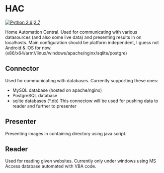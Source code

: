 # HAC
[![Python 2.6|2.7](https://img.shields.io/badge/python-2.6|2.7-yellow.svg)](https://www.python.org/)

Home Automation Central.
Used for communicating with various datasources (and also some live data) and presenting results in on localhosts.
Main configuration should be platform independent, I guess not Android & iOS for now.
(x86/x64/arm//linux/windows/apache/nginx/sqlite/postgre)

## Connector
Used for communicating with databases. Currently supporting these ones:
- MySQL database (hosted on apache/nginx)
- PostgreSQL database
- sqlite databases (*.db)
This connectow will be used for pushing data to reader and further to presenter

## Presenter
Presenting images in containing directory using java script.

## Reader
Used for reading given websites.
Currently only under windows using MS Access database automated with VBA code.

